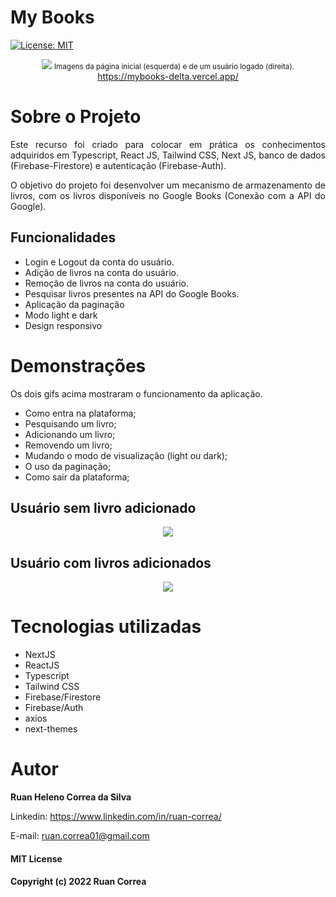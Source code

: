 # My Books
[![License: MIT](https://img.shields.io/badge/License-MIT-yellow.svg)](https://opensource.org/licenses/MIT)

<div>
    <div align = "center">
        <img src="https://user-images.githubusercontent.com/47988061/156693618-9bb74e04-87b8-4940-9946-233b656d9ad6.png" />
        <small>Imagens da página inicial (esquerda) e de um usuário logado (direita).</small>
        <a href="https://mybooks-delta.vercel.app/" target="_blank">https://mybooks-delta.vercel.app/</a>
    </div>
</div>


# Sobre o Projeto

<p style="text-align: justify;">Este recurso foi criado para colocar em prática os conhecimentos adquiridos em Typescript, React JS, Tailwind CSS, Next JS, banco de dados (Firebase-Firestore) e autenticação (Firebase-Auth).</p>

<p style="text-align: justify;">O objetivo do projeto foi desenvolver um mecanismo de armazenamento de livros, com os livros disponíveis no Google Books (Conexão com a API do Google). </p>

## Funcionalidades
<div>
    <ul>
        <li>Login e Logout da conta do usuário.</li>
        <li>Adição de livros na conta do usuário.</li>
        <li>Remoção de livros na conta do usuário.</li>
        <li>Pesquisar livros presentes na API do Google Books.</li>
        <li>Aplicação da paginação</li>
        <li>Modo light e dark</li>
        <li>Design responsivo</li>
    </ul>
</div>

# Demonstrações

Os dois gifs acima mostraram o funcionamento da aplicação. 

- Como entra na plataforma;
- Pesquisando um livro;
- Adicionando um livro;
- Removendo um livro;
- Mudando o modo de visualização (light ou dark);
- O uso da paginação;
- Como sair da plataforma;

## Usuário sem livro adicionado
<div align = "center">
    <img src="https://user-images.githubusercontent.com/47988061/156697170-83fa98c6-fc32-495c-b1ab-fea018167bed.gif"/>
</div>

## Usuário com livros adicionados
<div align = "center">
    <img src="https://user-images.githubusercontent.com/47988061/156697293-9c670efc-b7a7-4233-be60-d7738ff119ea.gif"/>
</div>



# Tecnologias utilizadas
<div>
    <ul>
        <li>NextJS</li>
        <li>ReactJS</li>
        <li>Typescript</li>
        <li>Tailwind CSS</li>
        <li>Firebase/Firestore</li>
        <li>Firebase/Auth</li>
        <li>axios</li>
        <li>next-themes</li>
    </ul>
</div>



# Autor

<p><b>Ruan Heleno Correa da Silva</b></p>

Linkedin: https://www.linkedin.com/in/ruan-correa/

E-mail: ruan.correa01@gmail.com 


#### MIT License
#### Copyright (c) 2022 Ruan Correa

